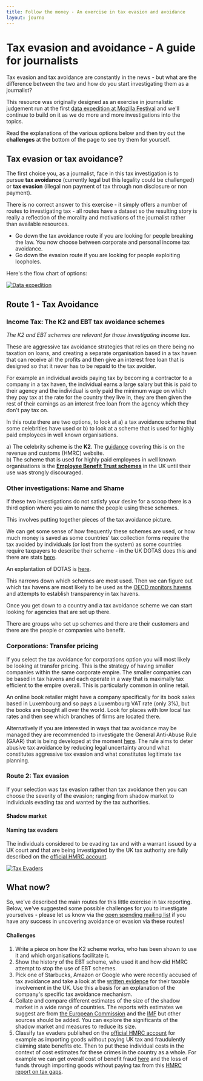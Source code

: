 ```yaml
---
title: Follow the money - An exercise in tax evasion and avoidance
layout: journo
---
```


# Tax evasion and avoidance - A guide for journalists 

Tax evasion and tax avoidance are constantly in the news - but what are the difference between the two and how do you start investigating them as a journalist? 

This resource was originally designed as an exercise in journalistic judgement run at the first [data expedition at Mozilla Festival](http://blog.okfn.org/2012/11/14/data-expeditions-at-mozfest/) and we'll continue to build on it as we do more and more investigations into the topics. 

Read the explanations of the various options below and then try out the **challenges** at the bottom of the page to see try them for yourself.  

## Tax evasion or tax avoidance? 

The first choice you, as a journalist, face in this tax investigation is to pursue **tax avoidance** (currently legal but this legality could be challenged) or **tax evasion** (illegal non payment of tax through non disclosure or non payment).

There is no correct answer to this exercise - it simply offers a number of routes to investigating tax - all routes have a dataset so the resulting story is really a reflection of the morality and motivations of the journalist rather than available resources.

* Go down the tax avoidance route if you are looking for people breaking the law. You now choose between corporate and personal income tax avoidance.
* Go down the evasion route if you are looking for people exploiting loopholes. 

Here's the flow chart of options:

[![Data expedition](http://farm9.staticflickr.com/8184/8368409648_92d093db30.jpg)](http://www.flickr.com/photos/object-group/8368409648/sizes/n/in/photostream/)

## Route 1 - Tax Avoidance 

### Income Tax: The K2 and EBT tax avoidance schemes 

<em>The K2 and EBT schemes are relevant for those investigating income tax.</em>

These are aggressive tax avoidance strategies that relies on there being no taxation on loans, and creating a separate organisation based in a tax haven that can receive all the profits and then give an interest free loan that is designed so that it never has to be repaid to the tax avoider.

For example an individual avoids paying tax by becoming a contractor to a company in a tax haven, the individual earns a large salary but this is paid to their agency and the individual is only paid the minimum wage on which they pay tax at the rate for the country they live in, they are then given the rest of their earnings as an interest free loan from the agency which they don't pay tax on.

In this route there are two options, to look at a) a tax avoidance scheme that some celebrities have used or b) to look at a scheme that is used for highly paid employees in well known organisations.

a) The celebrity scheme is the **K2**. The [guidance](http://www.hmrc.gov.uk/manuals/eimanual/eim45000.htm") covering this is on the revenue and customs (HMRC) website.  
b) The scheme that is used for highly paid employees in well known organisations is the **<a href="http://www.hmrc.gov.uk/news/ebt-news0812.htm">Employee Benefit Trust schemes</a>** in the UK until their use was strongly discouraged. 

### Other investigations: Name and Shame

If these two investigations do not satisfy your desire for a scoop there is a third option where you aim to name the people using these schemes.

This involves putting together pieces of the tax avoidance picture.

We can get some sense of how frequently these schemes are used, or how much money is saved as some countries' tax collection forms require the tax avoided by individuals (or lost from the system) as some countries require taxpayers to describe their scheme - in the UK DOTAS does this and there are stats <a href="http://www.hmrc.gov.uk/avoidance/avoidance-disclosure-statistics.htm">here</a>.

An explantation of DOTAS is <a href="http://www.rossmartin.co.uk/index.php/penalties-a-compliance/403-disclosure-of-tax-avoidance-schemes-dotas">here</a>.

This narrows down which schemes are most used. Then we can figure out which tax havens are most likely to be used as the [OECD monitors havens](http://www.oecd.org/ctp/harmfultaxpractices/listofunco-operativetaxhavens.htm) and attempts to establish transparency in tax havens.

Once you get down to a country and a tax avoidance scheme we can start looking for agencies that are set up there.

There are groups who set up schemes and there are their customers and there are the people or companies who benefit.

### Corporations: Transfer pricing

If you select the tax avoidance for corporations option you will most likely be looking at transfer pricing. This is the strategy of having smaller companies within the same corporate empire. The smaller companies can be based in tax havens and each operate in a way that is maximally tax efficient to the empire overall. This is particularly common in online retail.

An online book retailer might have a company specifically for its book sales based in Luxembourg and so pays a Luxembourg VAT rate (only 3%), but the books are bought all over the world. Look for places with low local tax rates and then see which branches of firms are located there. 

Alternatively if you are interested in ways that tax avoidance may be managed they are recommended to investigate the General Anti-Abuse Rule (GAAR) that is being developed at the moment [here](http://www.hm-treasury.gov.uk/tax_avoidance_gaar.htm). The rule aims to deter abusive tax avoidance by reducing legal uncertainty around what constitutes aggressive tax evasion and what constitutes legitimate tax planning. 

### Route 2: Tax evasion

If your selection was tax evasion rather than tax avoidance then you can choose the severity of the evasion; ranging from shadow market to individuals evading tax and wanted by the tax authorities.

#### Shadow market

#### Naming tax evaders

The individuals considered to be evading tax and with a warrant issued by a UK court and that are being investigated by the UK tax authority are fully described on the [official HMRC account](http://www.flickr.com/photos/hmrcgovuk/sets/72157631087785530). 

[![Tax Evaders](http://farm9.staticflickr.com/8545/8652943180_7dcb6a8c84_z.jpg
)](http://www.flickr.com/photos/hmrcgovuk/sets/72157631087785530)

## What now? 

So, we've described the main routes for this little exercise in tax reporting. Below, we've suggested some possible challenges for you to investigate yourselves - please let us know via the [open spending mailing list](http://lists.okfn.org/mailman/listinfo/openspending) if you have any success in uncovering avoidance or evasion via these routes!

#### Challenges 

1) Write a piece on how the K2 scheme works, who has been shown to use it and which organisations facilitate it.
2) Show the history of the EBT scheme, who used it and how did HMRC attempt to stop the use of EBT schemes.
3) Pick one of Starbucks, Amazon or Google who were recently accused of tax avoidance and take a look at the [written evidence](http://www.publications.parliament.uk/pa/cm201213/cmselect/cmpubacc/writev/716/contents.htm) for their taxable involvement in the UK. Use this a basis for an explanation of the company's specific tax avoidance mechanism.
4) Collate and compare different estimates of the size of the shadow market in a wide range of countries. The reports with estimates we suggest are from [the European Commission](http://ec.europa.eu/europe2020/pdf/themes/06_shadow_economy.pdf) and the [IMF](http://www.imf.org/external/pubs/ft/wp/2012/wp1247.pdf) but other sources should be added. You can explore the significants of the shadow market and measures to reduce its size.
5) Classify tax evaders published on the [official HMRC account](http://www.flickr.com/photos/hmrcgovuk/sets/72157631087785530)  for example as importing goods without paying UK tax and fraudulently claiming state benefits etc. Then to put these individual costs in the context of cost estimates for these crimes in the country as a whole. For example we can get overall cost of benefit fraud [here](http://research.dwp.gov.uk/asd/asd2/index.php?page=fraud_error) and the loss of funds through importing goods without paying tax from this [HMRC report on tax gaps](http://www.hmrc.gov.uk/research/direct-tax-gaps.pdf).

